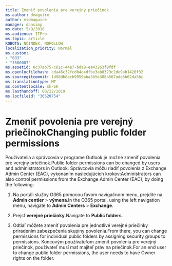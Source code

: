 ```yaml
---
title: Zmeniť povolenia pre verejný priečinok
ms.author: dmaguire
author: msdmaguire
manager: dansimp
ms.date: 5/9/2018
ms.audience: ITPro
ms.topic: article
ROBOTS: NOINDEX, NOFOLLOW
localization_priority: Normal
ms.custom:
- "633"
- "3500007"
ms.assetid: 0c37ab75-c81c-44e7-bda8-ea43263f9fdf
ms.openlocfilehash: cda46c32fcdb4e4dfbe3ab8323c2de9ab1420f32
ms.sourcegitcommit: 1d98db8acb9959aba3b5e308a567ade6b62da56c
ms.translationtype: MT
ms.contentlocale: sk-SK
ms.lasthandoff: 08/22/2019
ms.locfileid: "36520754"
---
```

# <a name="changing-public-folder-permissions"></a><span data-ttu-id="7da64-102">Zmeniť povolenia pre verejný priečinok</span><span class="sxs-lookup"><span data-stu-id="7da64-102">Changing public folder permissions</span></span>

<span data-ttu-id="7da64-103">Používatelia a správcovia v programe Outlook je možné zmeniť povolenia pre verejný priečinok.</span><span class="sxs-lookup"><span data-stu-id="7da64-103">Public folder permissions can be changed by users and administrators in Outlook.</span></span> <span data-ttu-id="7da64-104">Správcovia môžu riadiť povolenia z Exchange Admin Center (EAC), vykonaním nasledujúcich krokov:</span><span class="sxs-lookup"><span data-stu-id="7da64-104">Administrators can also control permissions from the Exchange Admin Center (EAC), by doing the following:</span></span>
  
1. <span data-ttu-id="7da64-105">Na portáli služby O365 pomocou ľavom navigačnom menu, prejdite na **Admin centier** \> **výmena**.</span><span class="sxs-lookup"><span data-stu-id="7da64-105">In the O365 portal, using the left navigation menu, navigate to **Admin Centers** \> **Exchange**.</span></span>

2. <span data-ttu-id="7da64-106">Prejsť **verejné priečinky**.</span><span class="sxs-lookup"><span data-stu-id="7da64-106">Navigate to **Public folders**.</span></span>

3. <span data-ttu-id="7da64-107">Odtiaľ môžete zmeniť povolenia pre jednotlivé verejné priečinky priradením zabezpečenia skupiny povolenia.</span><span class="sxs-lookup"><span data-stu-id="7da64-107">From there, you can change permissions for individual public folders by assigning security groups to permissions.</span></span> <span data-ttu-id="7da64-108">Koncovým používateľom zmeniť povolenia pre verejný priečinok, používateľ musí mať majiteľ práv na priečinok.</span><span class="sxs-lookup"><span data-stu-id="7da64-108">For an end user to change public folder permissions, the user needs to have Owner rights on the folder.</span></span>
